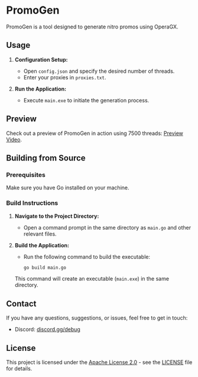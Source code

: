 # PromoGen

PromoGen is a tool designed to generate nitro promos using OperaGX.

## Usage

1. **Configuration Setup:**
   - Open `config.json` and specify the desired number of threads.
   - Enter your proxies in `proxies.txt`.

2. **Run the Application:**
   - Execute `main.exe` to initiate the generation process.

## Preview

Check out a preview of PromoGen in action using 7500 threads: [Preview Video](https://streamable.com/z8ttm9#).

## Building from Source

### Prerequisites

Make sure you have Go installed on your machine.

### Build Instructions

1. **Navigate to the Project Directory:**
   - Open a command prompt in the same directory as `main.go` and other relevant files.

2. **Build the Application:**
   - Run the following command to build the executable:
     ```bash
     go build main.go
     ```

   This command will create an executable (`main.exe`) in the same directory.

## Contact

If you have any questions, suggestions, or issues, feel free to get in touch:

- Discord: [discord.gg/debug](https://discord.gg/debug)

## License

This project is licensed under the [Apache License 2.0](https://www.apache.org/licenses/LICENSE-2.0) - see the [LICENSE](LICENSE) file for details.
